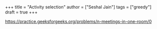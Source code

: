 +++
title = "Activity selection"
author = ["Seshal Jain"]
tags = ["greedy"]
draft = true
+++

<https://practice.geeksforgeeks.org/problems/n-meetings-in-one-room/0>
